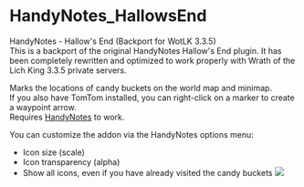 # HandyNotes_HallowsEnd
HandyNotes - Hallow's End (Backport for WotLK 3.3.5)  
This is a backport of the original HandyNotes Hallow's End plugin.
It has been completely rewritten and optimized to work properly with Wrath of the Lich King 3.3.5 private servers.  

Marks the locations of candy buckets on the world map and minimap.  
If you also have TomTom installed, you can right-click on a marker to create a waypoint arrow.  
Requires [HandyNotes](https://www.wowace.com/projects/handynotes/files/409743) to work.


You can customize the addon via the HandyNotes options menu:
- Icon size (scale)  
- Icon transparency (alpha)  
- Show all icons, even if you have already visited the candy buckets
![](https://i.ibb.co/TB8QRR99/HHHE.jpg)
